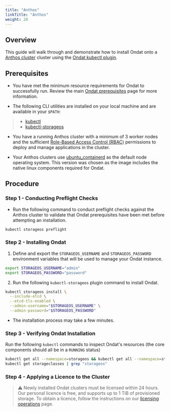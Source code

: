 ```yaml
---
title: "Anthos"
linkTitle: "Anthos"
weight: 20
---
```


## Overview

This guide will walk through and demonstrate how to install Ondat onto a [Anthos cluster](https://cloud.google.com/anthos) cluster using the [Ondat kubectl plugin](https://docs.ondat.io/docs/reference/kubectl-plugin/).

## Prerequisites

* You have met the minimum resource requirements for Ondat to successfully run. Review the main [Ondat prerequisites](https://docs.ondat.io/docs/prerequisites/) page for more information.

* The following CLI utilities are installed on your local machine and are available in your `$PATH`:
>- [kubectl](https://kubernetes.io/docs/tasks/tools/#kubectl) 
>- [kubectl-storageos](https://docs.ondat.io/docs/reference/kubectl-plugin/) 
* You have a running Anthos cluster with a minimum of 3 worker nodes and the sufficient [Role-Based Access Control (RBAC)](https://kubernetes.io/docs/reference/access-authn-authz/rbac/) permissions to deploy and manage applications in the cluster.

* Your Anthos clusters use [ubuntu_containerd](https://cloud.google.com/anthos/clusters/docs/on-prem/1.8/concepts/using-containerd) as the default node operating system. This version was chosen as the image includes the native linux components required for Ondat.

## Procedure

### Step 1 - Conducting Preflight Checks

- Run the following command to conduct preflight checks against the Anthos cluster to validate that Ondat prerequisites have been met before attempting an installation.

```bash
kubectl storageos preflight
```

### Step 2 - Installing Ondat

1. Define and export the `STORAGEOS_USERNAME` and `STORAGEOS_PASSWORD` environment variables that will be used to manage your Ondat instance.

```bash
export STORAGEOS_USERNAME="admin"
export STORAGEOS_PASSWORD="password"
``` 

2. Run the following  `kubectl-storageos` plugin command to install Ondat.

```bash
kubectl storageos install \
  --include-etcd \
  --etcd-tls-enabled \
  --admin-username="$STORAGEOS_USERNAME" \
  --admin-password="$STORAGEOS_PASSWORD"
```

- The installation process may take a few minutes.

### Step 3 - Verifying Ondat Installation

Run the following `kubectl` commands to inspect Ondat's resources (the core components should all be in a `RUNNING` status)

```bash
kubectl get all --namespace=storageos && kubectl get all --namespace=storageos-etcd
kubectl get storageclasses | grep "storageos"
```

### Step 4 - Applying a Licence to the Cluster

> ⚠️ Newly installed Ondat clusters must be licensed within 24 hours. Our personal licence is free, and supports up to 1 TiB of provisioned storage.
To obtain a licence, follow the instructions on our [licensing operations](https://docs.ondat.io/docs//operations/licensing) page.